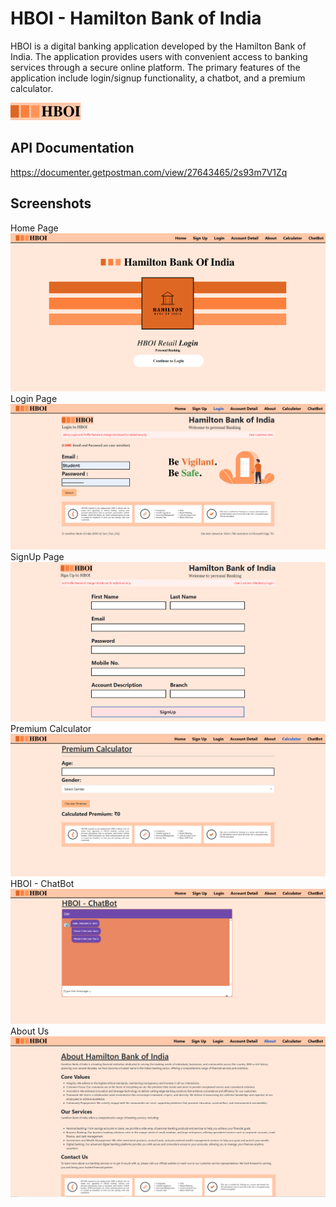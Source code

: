 
# HBOI - Hamilton Bank of India

HBOI is a digital banking application developed by the Hamilton Bank of India. The application provides users with convenient access to banking services through a secure online platform. The primary features of the application include login/signup functionality, a chatbot, and a premium calculator.


![Logo](./public/assets/navbarLogo.png)


## API Documentation

https://documenter.getpostman.com/view/27643465/2s93m7V1Zq

## Screenshots

Home Page
![App Screenshot](./public/assets/1.png)
Login Page
![App Screenshot](./public/assets/3.png)
SignUp Page
![App Screenshot](./public/assets/2.png)
Premium Calculator 
![App Screenshot](./public/assets/4.png)
HBOI - ChatBot 
![App Screenshot](./public/assets/5.png)
About Us
![App Screenshot](./public/assets/6.png)


